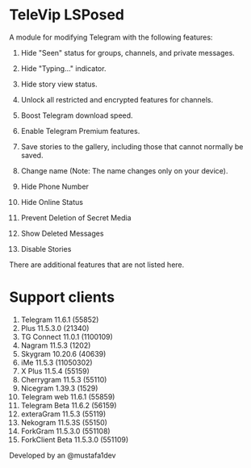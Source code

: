 # TeleVip LSPosed

A module for modifying Telegram with the following features:

1. Hide "Seen" status for groups, channels, and private messages.

2. Hide "Typing..." indicator.

3. Hide story view status.

4. Unlock all restricted and encrypted features for channels.

5. Boost Telegram download speed.

6. Enable Telegram Premium features.

7. Save stories to the gallery, including those that cannot normally be saved.

8. Change name (Note: The name changes only on your device).

9. Hide Phone Number

10. Hide Online Status

11. Prevent Deletion of Secret Media

12. Show Deleted Messages

13. Disable Stories

There are additional features that are not listed here.

# Support clients
1. Telegram 11.6.1 (55852)
2. Plus 11.5.3.0 (21340)
3. TG Connect 11.0.1 (1100109)
4. Nagram 11.5.3 (1202)
5. Skygram 10.20.6 (40639)
6. iMe 11.5.3 (11050302)
7. X Plus 11.5.4 (55159)
8. Cherrygram 11.5.3 (55110)
9. Nicegram 1.39.3 (1529)
10. Telegram web 11.6.1 (55859)
11. Telegram Beta 11.6.2 (56159)
12. exteraGram 11.5.3 (55119)
13. Nekogram 11.5.3S (55150)
14. ForkGram 11.5.3.0 (551108)
15. ForkClient Beta 11.5.3.0 (551109)

Developed by an @mustafa1dev
